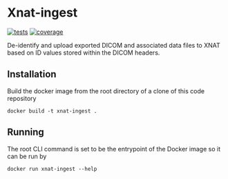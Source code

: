 
# Xnat-ingest

[![tests](https://github.com/Australian-Imaging-Service/xnat-ingest/actions/workflows/tests.yml/badge.svg)](https://github.com/Australian-Imaging-Service/xnat-ingest/actions/workflows/tests.yml)
[![coverage](https://codecov.io/gh/arcanaframework/xnat-ingest/branch/main/graph/badge.svg)](https://codecov.io/gh/Australian-Imaging-Service/xnat-ingest)

De-identify and upload exported DICOM and associated data files to XNAT based on ID values
stored within the DICOM headers.


## Installation

Build the docker image from the root directory of a clone of this code repository

```
docker build -t xnat-ingest .
```


## Running

The root CLI command is set to be the entrypoint of the Docker image so it can be run
by

```
docker run xnat-ingest --help
```
```
